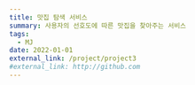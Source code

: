 ```yaml
---
title: 맛집 탐색 서비스
summary: 사용자의 선호도에 따른 맛집을 찾아주는 서비스
tags:
  - MJ
date: 2022-01-01
external_link: /project/project3
#external_link: http://github.com
---
```

